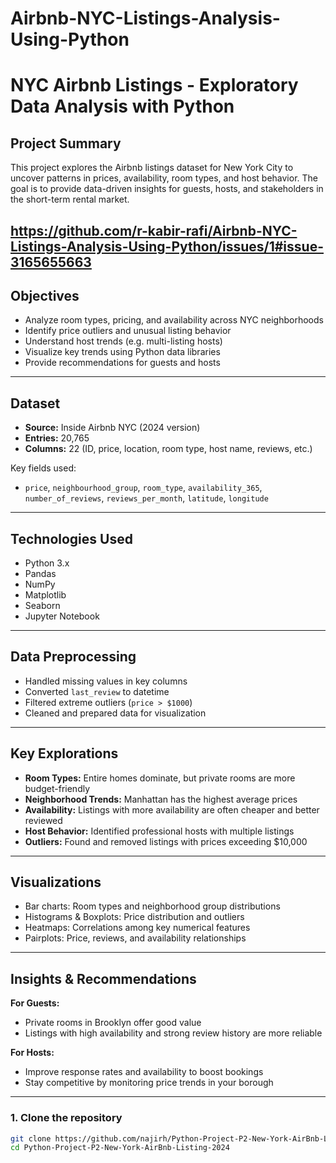 # Airbnb-NYC-Listings-Analysis-Using-Python

#  NYC Airbnb Listings - Exploratory Data Analysis with Python 

## Project Summary

This project explores the Airbnb listings dataset for New York City to uncover patterns in prices, availability, room types, and host behavior. The goal is to provide data-driven insights for guests, hosts, and stakeholders in the short-term rental market.

https://github.com/r-kabir-rafi/Airbnb-NYC-Listings-Analysis-Using-Python/issues/1#issue-3165655663
---

## Objectives

- Analyze room types, pricing, and availability across NYC neighborhoods
- Identify price outliers and unusual listing behavior
- Understand host trends (e.g. multi-listing hosts)
- Visualize key trends using Python data libraries
- Provide recommendations for guests and hosts

---

## Dataset

- **Source:** Inside Airbnb NYC (2024 version)
- **Entries:** 20,765
- **Columns:** 22 (ID, price, location, room type, host name, reviews, etc.)

Key fields used:
- `price`, `neighbourhood_group`, `room_type`, `availability_365`, `number_of_reviews`, `reviews_per_month`, `latitude`, `longitude`

---

## Technologies Used

- Python 3.x
- Pandas
- NumPy
- Matplotlib
- Seaborn
- Jupyter Notebook

---

## Data Preprocessing

- Handled missing values in key columns
- Converted `last_review` to datetime
- Filtered extreme outliers (`price > $1000`)
- Cleaned and prepared data for visualization

---

## Key Explorations

- **Room Types:** Entire homes dominate, but private rooms are more budget-friendly  
- **Neighborhood Trends:** Manhattan has the highest average prices  
- **Availability:** Listings with more availability are often cheaper and better reviewed  
- **Host Behavior:** Identified professional hosts with multiple listings  
- **Outliers:** Found and removed listings with prices exceeding $10,000

---

## Visualizations

- Bar charts: Room types and neighborhood group distributions
- Histograms & Boxplots: Price distribution and outliers
- Heatmaps: Correlations among key numerical features
- Pairplots: Price, reviews, and availability relationships

---

## Insights & Recommendations

**For Guests:**
- Private rooms in Brooklyn offer good value
- Listings with high availability and strong review history are more reliable

**For Hosts:**
- Improve response rates and availability to boost bookings
- Stay competitive by monitoring price trends in your borough

---

### 1. Clone the repository
```bash
git clone https://github.com/najirh/Python-Project-P2-New-York-AirBnb-Listing-2024.git
cd Python-Project-P2-New-York-AirBnb-Listing-2024
